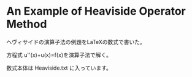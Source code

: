 # An Example of Heaviside Operator Method
ヘヴィサイドの演算子法の例題をLaTeXの数式で書いた。

方程式 u''(x)+u(x)=f(x)を演算子法で解く。

数式本体は Heaviside.txt に入っています。
